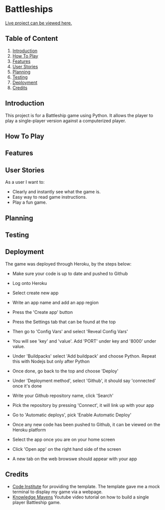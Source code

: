 # Battleships 

[Live project can be viewed here.](https://battle-ships-cs.herokuapp.com/)

## Table of Content
1. [Introduction](#introduction)
2. [How To Play](#how-to-play)
3. [Features](#features)
4. [User Stories](#user-stories)
5. [Planning](#planning)
6. [Testing](#testing)
7. [Deployment](#deployment)
8. [Credits](#credits)


## Introduction 

This project is for a Battleship game using Python. It allows the player to play a single-player version against a computerized player.

## How To Play

## Features

## User Stories
As a user I want to: 
* Clearly and instantly see what the game is. 
* Easy way to read game instructions. 
* Play a fun game. 

## Planning 

## Testing

## Deployment

The game was deployed through Heroku, by the steps below:

- Make sure your code is up to date and pushed to Github 

- Log onto Heroku

- Select create new app

- Write an app name and add an app region

- Press the 'Create app' button

- Press the Settings tab that can be found at the top

- Then go to 'Config Vars' and select 'Reveal Config Vars'

- You will see 'key' and 'value'. Add 'PORT' under key and '8000' under value. 

- Under 'Buildpacks' select 'Add buildpack' and choose Python. Repeat this with Nodejs but only after Python

- Once done, go back to the top and choose 'Deploy'

- Under 'Deployment method', select 'Github', it should say 'connected' once it's done 

- Write your Github repository name, click 'Search'

- Pick the repository by pressing 'Connect', it will link up with your app

- Go to 'Automatic deploys', pick 'Enable Automatic Deploy'

- Once any new code has been pushed to Github, it can be viewed on the Heroku platform

- Select the app once you are on your home screen

- Click 'Open app' on the right hand side of the screen

- A new tab on the web browswe should appear with your app

## Credits 
* [Code Institute](https://github.com/Code-Institute-Org/python-essentials-template) for providing the template. The template gave me a mock terminal to display my game via a webpage.
* [Knowledge Mavens](https://www.youtube.com/watch?v=tF1WRCrd_HQ&t=0s&ab_channel=freeCodeCamp.org) Youtube video tutorial on how to build a single player Battleship game. 
